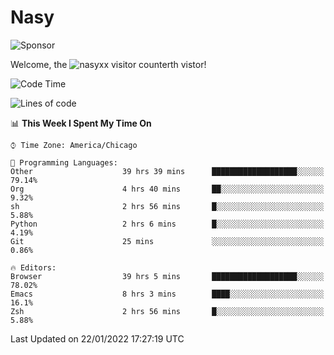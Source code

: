 # Nasy

<!--
<p align="center">
<img height="200" src="https://github-readme-stats.vercel.app/api?username=nasyxx&count_private=true&show_icons=true&theme=dracula&include_all_commits=true"/>
<img height="200" src="https://github-readme-stats.vercel.app/api/top-langs/?username=nasyxx&theme=dracula&hide=html,jupyter+notebook&count_private=true&show_icons=true"/>
</p>

  
----------------
-->

![Sponsor](https://img.shields.io/static/v1.svg?label=Sponsor&message=%E2%9D%A4&logo=GitHub&style=flat&color=pink)
 
Welcome, the ![nasyxx visitor counter](https://count.getloli.com/get/@nasyxx?theme=rule34)th vistor!
 
<!--START_SECTION:waka-->
![Code Time](http://img.shields.io/badge/Code%20Time-1%2C782%20hrs%2031%20mins-blue)

![Lines of code](https://img.shields.io/badge/From%20Hello%20World%20I%27ve%20Written-5%20Million%20lines%20of%20code-blue)

📊 **This Week I Spent My Time On** 

```text
⌚︎ Time Zone: America/Chicago

💬 Programming Languages: 
Other                    39 hrs 39 mins      ███████████████████░░░░░░   79.14% 
Org                      4 hrs 40 mins       ██░░░░░░░░░░░░░░░░░░░░░░░   9.32% 
sh                       2 hrs 56 mins       █░░░░░░░░░░░░░░░░░░░░░░░░   5.88% 
Python                   2 hrs 6 mins        █░░░░░░░░░░░░░░░░░░░░░░░░   4.19% 
Git                      25 mins             ░░░░░░░░░░░░░░░░░░░░░░░░░   0.86%

🔥 Editors: 
Browser                  39 hrs 5 mins       ███████████████████░░░░░░   78.02% 
Emacs                    8 hrs 3 mins        ████░░░░░░░░░░░░░░░░░░░░░   16.1% 
Zsh                      2 hrs 56 mins       █░░░░░░░░░░░░░░░░░░░░░░░░   5.88%

```


 Last Updated on 22/01/2022 17:27:19 UTC
<!--END_SECTION:waka-->

<!-- ![visitors](https://visitor-badge.laobi.icu/badge?page_id=nasyxx.nasyxx) -->
